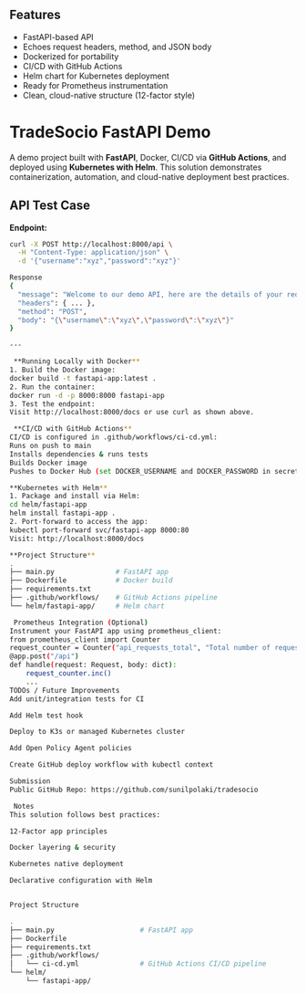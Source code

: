 ##  Features

- FastAPI-based API
- Echoes request headers, method, and JSON body
- Dockerized for portability
- CI/CD with GitHub Actions
- Helm chart for Kubernetes deployment
- Ready for Prometheus instrumentation
- Clean, cloud-native structure (12-factor style)

#  TradeSocio FastAPI Demo

A demo project built with **FastAPI**, Docker, CI/CD via **GitHub Actions**, and deployed using **Kubernetes with Helm**. This solution demonstrates containerization, automation, and cloud-native deployment best practices.


##  API Test Case

**Endpoint:**

```bash
curl -X POST http://localhost:8000/api \
  -H "Content-Type: application/json" \
  -d '{"username":"xyz","password":"xyz"}'

Response
{
  "message": "Welcome to our demo API, here are the details of your request:",
  "headers": { ... },
  "method": "POST",
  "body": "{\"username\":\"xyz\",\"password\":\"xyz\"}"
}

---

 **Running Locally with Docker**
1. Build the Docker image:
docker build -t fastapi-app:latest .
2. Run the container:
docker run -d -p 8000:8000 fastapi-app
3. Test the endpoint:
Visit http://localhost:8000/docs or use curl as shown above.

 **CI/CD with GitHub Actions**
CI/CD is configured in .github/workflows/ci-cd.yml:
Runs on push to main
Installs dependencies & runs tests
Builds Docker image
Pushes to Docker Hub (set DOCKER_USERNAME and DOCKER_PASSWORD in secrets)

**Kubernetes with Helm**
1. Package and install via Helm:
cd helm/fastapi-app
helm install fastapi-app .
2. Port-forward to access the app:
kubectl port-forward svc/fastapi-app 8000:80
Visit: http://localhost:8000/docs

**Project Structure**
.
├── main.py               # FastAPI app
├── Dockerfile            # Docker build
├── requirements.txt
├── .github/workflows/    # GitHub Actions pipeline
└── helm/fastapi-app/     # Helm chart

 Prometheus Integration (Optional)
Instrument your FastAPI app using prometheus_client:
from prometheus_client import Counter
request_counter = Counter("api_requests_total", "Total number of requests")
@app.post("/api")
def handle(request: Request, body: dict):
    request_counter.inc()
    ...
TODOs / Future Improvements
Add unit/integration tests for CI

Add Helm test hook

Deploy to K3s or managed Kubernetes cluster

Add Open Policy Agent policies

Create GitHub deploy workflow with kubectl context

Submission
Public GitHub Repo: https://github.com/sunilpolaki/tradesocio

 Notes
This solution follows best practices:

12-Factor app principles

Docker layering & security

Kubernetes native deployment

Declarative configuration with Helm


Project Structure

.
├── main.py                     # FastAPI app
├── Dockerfile
├── requirements.txt
├── .github/workflows/
│   └── ci-cd.yml               # GitHub Actions CI/CD pipeline
└── helm/
    └── fastapi-app/          
